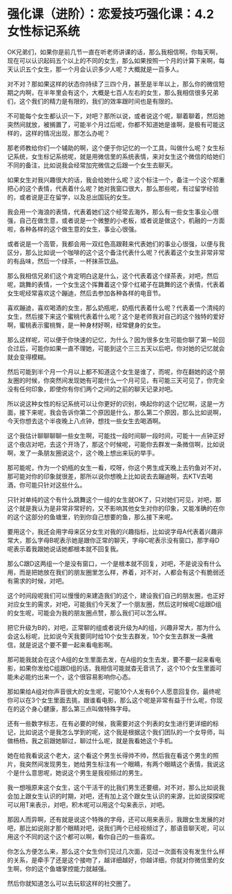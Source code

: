 # 强化课（进阶）：恋爱技巧强化课：4.2女性标记系统

OK兄弟们，如果你是前几节一直在听老师讲课的话，那么我相信啊，你每天啊，现在可以认识起码五个以上的不同的女生，那么如果按照一个月的计算下来啊，每天认识五个女生，那一个月会认识多少人呢？大概就是一百多人。

对不对？那如果这样的状态你持续了三四个月，甚至是半年以上，那么你的微信短期之内啊，在半年里会有这个，大概是七百人左右的女生，那么我相信很多兄弟们，这个我们的精力是有限的，我们的效率跟时间也是有限的。

不可能每个女生都认识一下，对吧？那所以说，或者说这个呢，聊着聊着，然后她突然间就放，被搁置了，可能半个月过后呢，你都不知道她是谁啊，是极有可能这样的，这样的情况出现，那怎么办呢？

那老师教给你们一个辅助的啊，这个便于你记忆的一个工具，叫做什么呢？女生标记系统，女生标记系统呢，就是用微信里的系统表情，来对女生这个微信的给她们不同的备注，比如说我会经常加完微信之后跟一个女生去聊天。

如果女生对我兴趣很大的话，我会给她什么呢？这个标注一个，备注一个这个郑重把心的这个表情，代表着什么呢？她对我窗口很大，那么那些呢，有过留学经验的，或者说是正在留学，以及总出国玩的女生。

我会用一个海浪的表情，代表着她们这个经常去海外，那么有一些女生事业心很强，自己在做生意，或者说是一个微整的小老板，或者说是做这个，机融的一方面啦，各种各样的这个做生意的女生，事业心很强。

或者说是一个高管，我都会用一双红色高跟鞋来代表她们的事业心很强，以便与我区分，那么比如说一个咖啡的这个这个备注代表什么呢？代表着这个女生非常非常的有品味，然后一个绿茶，一杯抹茶饮品。

那么我相信兄弟们这个肯定明白这是什么，这个代表着这个绿茶表，对吧，然后呢，跳舞的表情，一个女生这个挥舞着这个穿个红裙子在跳舞的这个表情，代表着女生呢经常喜欢这个蹦迪，然后去参加各种各样的电音节。

喜欢蹦迪，喜欢喝酒的女生，那么奶瓶呢，奶瓶代表着什么呢？代表着一个清纯的女生，然后接下来这个蜜桃代表着什么呢？这个是老师我对自己的这个独特的爱好啊，蜜桃表示蜜桃臀，是一种身材好啊，经常健身的女生。

那么这样呢，可以便于你快速的记忆，为什么？因为很多女生可能你聊了第一轮回合过后，可能你如果一直不理她，可能到这个三三五天以后吧，你对她的记忆就会就会变得模糊。

然后可能到半个月一个月以上都不知道这个女生是谁了，而呢，你在翻她的这个朋友圈的时候，你突然间发现她有可能什么一个月可见，有可能三天可见了，你完全没有任何印象，即使你有你们两个之间的之前的聊天记录对吧。

所以说这种女性的标记系统可以让你更好的识别，唤起你的这个记忆啊，这是一方面，接下来呢，我会告诉你第二个原因是什么，那么第二个原因，那么比如说啊，今天你想去这个半夜晚上八点钟，想找一些女生去喝酒啊。

这个我估计聊聊聊聊一些女生啊，可能找一段时间聊一段时间，可能十一点钟正好这个夜店对吧，去这个开场了，那这个时候呢，可能你去群发一条微信啊，比如说啊，发了一条朋友圈说这个，这个晚上想出来玩的举手。

那可能呢，作为一个奶瓶的女生一看，哎呀，你这个男生成天晚上去钓鱼对不对，那可能对你的印象就很差，那所以说你想晚上比如说去去蹦迪啊，去KTV去喝酒，你可能只针对这些什么。

只针对单纯的这个有什么跳舞这个一组的女生就OK了，只对她们可见，对吧，那这个就是我认为是非常非常好的，又不影响其他女生对你的印象，又能准确的在你的这个这部分的鱼塘里，钓到你自己想要的鱼，那么接下来呢。

要用这个，我还会用字母来区分女生对我的兴趣指标，比如说字母A代表着兴趣非常大，那么字母B呢表示她是跟你正常的聊天，字母C呢表示没有窗口，那字母D呢表示着我跟她说话她都根本就不回复我。

那么C跟D这两组一个是没有窗口，一个是根本就不回复，对吧，不是说没有什么用，而是把她放在我们的朋友圈里怎么样，养着，对不对，人都会有这个有脆弱还有需求的时候，对吧。

这个时间段呢我们可以慢慢的来建造我们的这个，建设我们自己的朋友圈，也正好对应女生的需求，对吧，可能我们今天发了一个朋友圈，然后这时候呢C组跟D组的女生呢，可能会为我的朋友圈点赞，那么我们可以怎么样。

把它升级为B的，对吧，正常聊的组或者说升级为A的组，兴趣非常大，那为什么会这么标呢，比如说今天我要同时给10个女生去群发，10个女生去群发一条微信，就是说这个要不要一起来看电影啊。

那可能我就会在这个A组的女生里面去发，在A组的女生去发，要不要一起来看电影，如果你发给C组跟D组的话，我相信可能就杳无音讯了，这个10个女生里面可能未必能约出来一个，这个很容易影响你心态。

那如果给A组对你声音很大的女生呢，可能10个人发有6个人愿意回复你，最终呢你可以在3个女生里面去挑，跟谁看电影，那么这个呢是非常有益于什么呢，你现在的这个身心健康，那么第三点叫做特殊字母。

还有一些数字标志，在有必要的时候，我需要对这个列表的女生进行更详细的标记，比如说这个是我怎么学到的呢，这个我是根据这个我们团队的一个女导师，叫做杨杨，我之前跟她聊过，聊过什么呢，就是我看她这个手机。

她在给我看说这个老大，这个看这个男生长得帅不帅，然后我在看这个男生的照片，我突然间发现男生，她给男生标注有一个眼睛，有两个眼睛这个表情，我说这个是什么意思呢，她说这个男生是我视频过的男生。

我一想哦原来这个女生，这个干活干的比我们男生还要细，对不对，那么比如说我会加上跟女生认识的时期，对吧，还有加上这个跟女生认识的来源，比如说探探呢可以用T来表示，对吧，积木呢可以用这个勾来表示，对吧。

那因人而异啊，还有就是说这个特殊的字母，还可以用来表示，我跟女生发展的对吧，那比如说刚才那个眼睛对吧，说我们两个已经视频过了，那语音聊天呢，可以用这个不同的这个这个都可以啊，看你自己的一些喜欢。

你怎么方便怎么来，那么这个女生你们见过几次面，见过一次面有没有发生什么样的关系，是牵手了还是这个接吻了，越详细越好，你越详细，你就对你微信里的女生啊，你的这个鱼塘掌控能力就越强。

然后你就知道怎么可以去玩软这样的社交圈了。